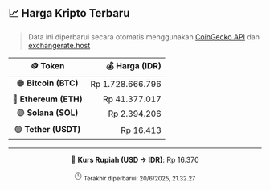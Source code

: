 

<!-- HARGA_KRIPTO -->
## 📈 Harga Kripto Terbaru

> Data ini diperbarui secara otomatis menggunakan [CoinGecko API](https://www.coingecko.com/) dan [exchangerate.host](https://exchangerate.host/)

<div align="center">

| 🪙 Token | 💰 Harga (IDR) |
|:------:|---------------:|
| 🟠 **Bitcoin (BTC)**   | Rp 1.728.666.796 |
| 🔵 **Ethereum (ETH)**  | Rp 41.377.017 |
| 🟣 **Solana (SOL)**    | Rp 2.394.206 |
| 🟢 **Tether (USDT)**   | Rp 16.413 |

---

💱 **Kurs Rupiah (USD → IDR)**: Rp 16.370

🕒 <sub>Terakhir diperbarui: 20/6/2025, 21.32.27</sub>

</div>
<!-- /HARGA_KRIPTO -->
